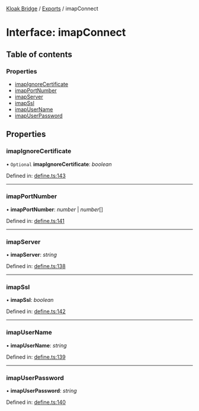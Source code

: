 [Kloak Bridge](../README.md) / [Exports](../modules.md) / imapConnect

# Interface: imapConnect

## Table of contents

### Properties

- [imapIgnoreCertificate](imapconnect.md#imapignorecertificate)
- [imapPortNumber](imapconnect.md#imapportnumber)
- [imapServer](imapconnect.md#imapserver)
- [imapSsl](imapconnect.md#imapssl)
- [imapUserName](imapconnect.md#imapusername)
- [imapUserPassword](imapconnect.md#imapuserpassword)

## Properties

### imapIgnoreCertificate

• `Optional` **imapIgnoreCertificate**: *boolean*

Defined in: [define.ts:143](https://github.com/CoNET-project/kloak-bridge/blob/3516064/src/define.ts#L143)

___

### imapPortNumber

• **imapPortNumber**: *number* \| *number*[]

Defined in: [define.ts:141](https://github.com/CoNET-project/kloak-bridge/blob/3516064/src/define.ts#L141)

___

### imapServer

• **imapServer**: *string*

Defined in: [define.ts:138](https://github.com/CoNET-project/kloak-bridge/blob/3516064/src/define.ts#L138)

___

### imapSsl

• **imapSsl**: *boolean*

Defined in: [define.ts:142](https://github.com/CoNET-project/kloak-bridge/blob/3516064/src/define.ts#L142)

___

### imapUserName

• **imapUserName**: *string*

Defined in: [define.ts:139](https://github.com/CoNET-project/kloak-bridge/blob/3516064/src/define.ts#L139)

___

### imapUserPassword

• **imapUserPassword**: *string*

Defined in: [define.ts:140](https://github.com/CoNET-project/kloak-bridge/blob/3516064/src/define.ts#L140)
